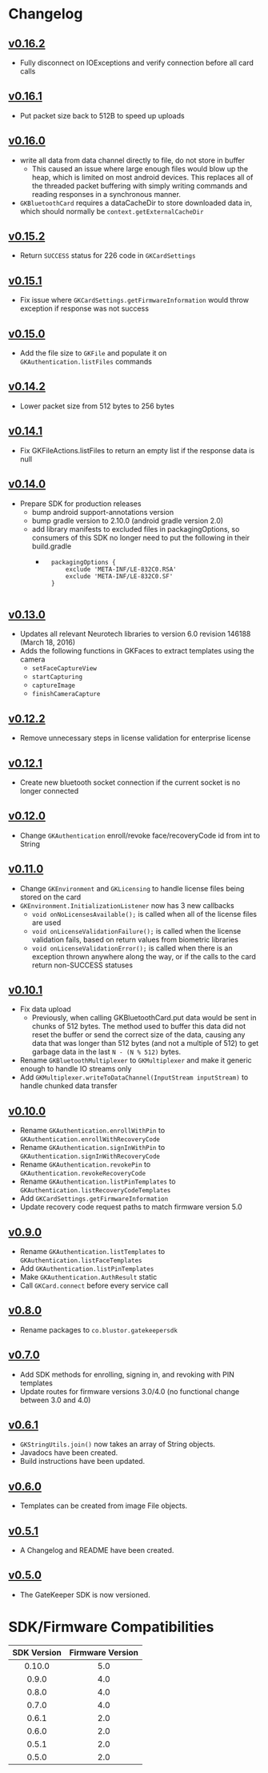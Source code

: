 # Changelog

## [v0.16.2](https://github.com/BluStor/GateKeeperSDK/releases/tag/v0.16.2)
* Fully disconnect on IOExceptions and verify connection before all card calls

## [v0.16.1](https://github.com/BluStor/GateKeeperSDK/releases/tag/v0.16.1)
* Put packet size back to 512B to speed up uploads

## [v0.16.0](https://github.com/BluStor/GateKeeperSDK/releases/tag/v0.16.0)
* write all data from data channel directly to file, do not store in buffer
    * This caused an issue where large enough files would blow up the heap, which is limited on most
     android devices. This replaces all of the threaded packet buffering with simply writing
     commands and reading responses in a synchronous manner.
* `GKBluetoothCard` requires a dataCacheDir to store downloaded data in, which should normally be `context.getExternalCacheDir`

## [v0.15.2](https://github.com/BluStor/GateKeeperSDK/releases/tag/v0.15.2)
* Return `SUCCESS` status for 226 code in `GKCardSettings`

## [v0.15.1](https://github.com/BluStor/GateKeeperSDK/releases/tag/v0.15.1)
* Fix issue where `GKCardSettings.getFirmwareInformation` would throw exception if response was not success

## [v0.15.0](https://github.com/BluStor/GateKeeperSDK/releases/tag/v0.15.0)
* Add the file size to `GKFile` and populate it on `GKAuthentication.listFiles` commands

## [v0.14.2](https://github.com/BluStor/GateKeeperSDK/releases/tag/v0.14.2)
* Lower packet size from 512 bytes to 256 bytes

## [v0.14.1](https://github.com/BluStor/GateKeeperSDK/releases/tag/v0.14.1)
* Fix GKFileActions.listFiles to return an empty list if the response data is null

## [v0.14.0](https://github.com/BluStor/GateKeeperSDK/releases/tag/v0.14.0)
* Prepare SDK for production releases
    * bump android support-annotations version
    * bump gradle version to 2.10.0 (android gradle version 2.0)
    * add library manifests to excluded files in packagingOptions, so consumers of this SDK no longer need to put the following in their build.gradle
        * ```
            packagingOptions {
                exclude 'META-INF/LE-832C0.RSA'
                exclude 'META-INF/LE-832C0.SF'
            }
        ```

## [v0.13.0](https://github.com/BluStor/GateKeeperSDK/releases/tag/v0.13.0)
* Updates all relevant Neurotech libraries to version 6.0 revision 146188 (March 18, 2016)
* Adds the following functions in GKFaces to extract templates using the camera
    * `setFaceCaptureView`
    * `startCapturing`
    * `captureImage`
    * `finishCameraCapture`

## [v0.12.2](https://github.com/BluStor/GateKeeperSDK/releases/tag/v0.12.2)
* Remove unnecessary steps in license validation for enterprise license

## [v0.12.1](https://github.com/BluStor/GateKeeperSDK/releases/tag/v0.12.1)
* Create new bluetooth socket connection if the current socket is no longer connected

## [v0.12.0](https://github.com/BluStor/GateKeeperSDK/releases/tag/v0.12.0)
* Change `GKAuthentication` enroll/revoke face/recoveryCode id from int to String

## [v0.11.0](https://github.com/BluStor/GateKeeperSDK/releases/tag/v0.11.0)
* Change `GKEnvironment` and `GKLicensing` to handle license files being stored on the card
* `GKEnvironment.InitializationListener` now has 3 new callbacks
    * `void onNoLicensesAvailable();` is called when all of the license files are used
    * `void onLicenseValidationFailure();` is called when the license validation fails, based on return values from biometric libraries
    * `void onLicenseValidationError();` is called when there is an exception thrown anywhere along the way, or if the calls to the card return non-SUCCESS statuses

## [v0.10.1](https://github.com/BluStor/GateKeeperSDK/releases/tag/v0.10.1)
* Fix data upload
    * Previously, when calling GKBluetoothCard.put data would be sent in chunks of 512 bytes. The method
    used to buffer this data did not reset the buffer or send the correct size of the data, causing
    any data that was longer than 512 bytes (and not a multiple of 512) to get garbage data in the last
    `N - (N % 512)` bytes.
* Rename `GKBluetoothMultiplexer` to `GKMultiplexer` and make it generic enough to handle IO streams only
* Add `GKMultiplexer.writeToDataChannel(InputStream inputStream)` to handle chunked data transfer

## [v0.10.0](https://github.com/BluStor/GateKeeperSDK/releases/tag/v0.10.0)

* Rename `GKAuthentication.enrollWithPin` to `GKAuthentication.enrollWithRecoveryCode`
* Rename `GKAuthentication.signInWithPin` to `GKAuthentication.signInWithRecoveryCode`
* Rename `GKAuthentication.revokePin` to `GKAuthentication.revokeRecoveryCode`
* Rename `GKAuthentication.listPinTemplates` to `GKAuthentication.listRecoveryCodeTemplates`
* Add `GKCardSettings.getFirmwareInformation`
* Update recovery code request paths to match firmware version 5.0

## [v0.9.0](https://github.com/BluStor/GateKeeperSDK/releases/tag/v0.9.0)

* Rename `GKAuthentication.listTemplates` to `GKAuthentication.listFaceTemplates`
* Add `GKAuthentication.listPinTemplates`
* Make `GKAuthentication.AuthResult` static
* Call `GKCard.connect` before every service call

## [v0.8.0](https://github.com/BluStor/GateKeeperSDK/releases/tag/v0.8.0)

* Rename packages to `co.blustor.gatekeepersdk`

## [v0.7.0](https://github.com/BluStor/GateKeeperSDK/releases/tag/v0.7.0)

* Add SDK methods for enrolling, signing in, and revoking with PIN templates
* Update routes for firmware versions 3.0/4.0 (no functional change between 3.0 and 4.0)

## [v0.6.1](https://github.com/BluStor/GateKeeperSDK/releases/tag/v0.6.1)

* `GKStringUtils.join()` now takes an array of String objects.
* Javadocs have been created.
* Build instructions have been updated.

## [v0.6.0](https://github.com/BluStor/GateKeeperSDK/releases/tag/v0.6.0)

* Templates can be created from image File objects.

## [v0.5.1](https://github.com/BluStor/GateKeeperSDK/releases/tag/v0.5.1)

* A Changelog and README have been created.

## [v0.5.0](https://github.com/BluStor/GateKeeperSDK/releases/tag/v0.5.0)

* The GateKeeper SDK is now versioned.

# SDK/Firmware Compatibilities

| SDK Version | Firmware Version |
| :---------: | :--------------: |
| 0.10.0 | 5.0 |
| 0.9.0 | 4.0 |
| 0.8.0 | 4.0 |
| 0.7.0 | 4.0 |
| 0.6.1 | 2.0 |
| 0.6.0 | 2.0 |
| 0.5.1 | 2.0 |
| 0.5.0 | 2.0 |
